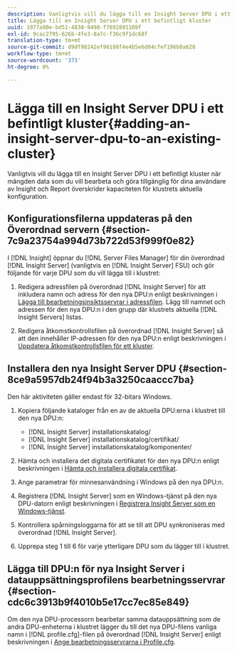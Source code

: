 ```yaml
---
description: Vanligtvis vill du lägga till en Insight Server DPU i ett befintligt kluster när mängden data som du vill bearbeta och göra tillgänglig för dina användare av Insight och Report överskrider kapaciteten för klustrets aktuella konfiguration.
title: Lägga till en Insight Server DPU i ett befintligt kluster
uuid: 1977a90e-bd51-4838-9498-f7692891109f
exl-id: 9cac2795-626b-4fe3-8a7c-f36c9f1dc68f
translation-type: tm+mt
source-git-commit: d9df90242ef96188f4e4b5e6d04cfef196b0a628
workflow-type: tm+mt
source-wordcount: '373'
ht-degree: 0%

---
```


# Lägga till en Insight Server DPU i ett befintligt kluster{#adding-an-insight-server-dpu-to-an-existing-cluster}

Vanligtvis vill du lägga till en Insight Server DPU i ett befintligt kluster när mängden data som du vill bearbeta och göra tillgänglig för dina användare av Insight och Report överskrider kapaciteten för klustrets aktuella konfiguration.

## Konfigurationsfilerna uppdateras på den Överordnad servern {#section-7c9a23754a994d73b722d53f999f0e82}

I [!DNL Insight] öppnar du [!DNL Server Files Manager] för din överordnad [!DNL Insight Server] (vanligtvis en [!DNL Insight Server] FSU) och gör följande för varje DPU som du vill lägga till i klustret:

1. Redigera adressfilen på överordnad [!DNL Insight Server] för att inkludera namn och adress för den nya DPU:n enligt beskrivningen i [Lägga till bearbetningsinsiktsservrar i adressfilen](../../../../../home/c-inst-svr/c-install-ins-svr/c-ins-svr-clstrs/c-inst-ins-svr-clstr/c-inst-proc-clstr/c-config-mstr-ins-svr-clstr.md#section-2fe5298180164e8dbaa59ea6b6ff682d). Lägg till namnet och adressen för den nya DPU:n i den grupp där klustrets aktuella [!DNL Insight Servers] listas.

1. Redigera åtkomstkontrollsfilen på överordnad [!DNL Insight Server] så att den innehåller IP-adressen för den nya DPU:n enligt beskrivningen i [Uppdatera åtkomstkontrollsfilen för ett kluster](../../../../../home/c-inst-svr/c-install-ins-svr/c-ins-svr-clstrs/c-inst-ins-svr-clstr/c-inst-proc-clstr/c-config-mstr-ins-svr-clstr.md#section-fce1367d92a445168c35e9ca506e7d6b).

## Installera den nya Insight Server DPU {#section-8ce9a5957db24f94b3a3250caaccc7ba}

Den här aktiviteten gäller endast för 32-bitars Windows.

1. Kopiera följande kataloger från en av de aktuella DPU:erna i klustret till den nya DPU:n:

   * [!DNL Insight Server] installationskatalog/
   * [!DNL Insight Server] installationskatalog/certifikat/
   * [!DNL Insight Server] installationskatalog/komponenter/

1. Hämta och installera det digitala certifikatet för den nya DPU:n enligt beskrivningen i [Hämta och installera digitala certifikat](../../../../../home/c-inst-svr/c-install-ins-svr/t-install-proc-inst-svr-dpu/c-dnld-dgtl-cert/c-dnld-dgtl-cert.md#concept-4f79c240492f4e52b6375b4b3bbefa17).
1. Ange parametrar för minnesanvändning i Windows på den nya DPU:n.
1. Registrera [!DNL Insight Server] som en Windows-tjänst på den nya DPU-datorn enligt beskrivningen i [Registrera Insight Server som en Windows-tjänst](../../../../../home/c-inst-svr/c-install-ins-svr/t-install-proc-inst-svr-dpu/c-reg-wdws-svc.md#concept-f2c7aa891d544a2595aa01d0d796a540).

1. Kontrollera spårningsloggarna för att se till att DPU synkroniseras med överordnad [!DNL Insight Server].
1. Upprepa steg 1 till 6 för varje ytterligare DPU som du lägger till i klustret.

## Lägga till DPU:n för nya Insight Server i datauppsättningsprofilens bearbetningsservrar {#section-cdc6c3913b9f4010b5e17cc7ec85e849}

Om den nya DPU-processorn bearbetar samma datauppsättning som de andra DPU-enheterna i klustret lägger du till det nya DPU-filens vanliga namn i [!DNL profile.cfg]-filen på överordnad [!DNL Insight Server] enligt beskrivningen i [Ange bearbetningsservrarna i Profile.cfg](../../../../../home/c-inst-svr/c-install-ins-svr/c-ins-svr-clstrs/c-inst-ins-svr-clstr/c-inst-proc-clstr/c-config-prof-run-clstr.md#section-99664e072c21462f91fbafb6d893fcf9).

